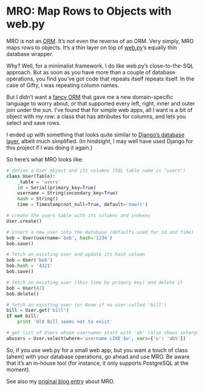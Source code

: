 MRO: Map Rows to Objects with web.py
====================================

MRO is not an [ORM](http://en.wikipedia.org/wiki/Object-relational_mapping).
It’s not even the reverse of an ORM. Very simply, MRO maps rows to objects.
It’s a thin layer on top of [web.py](http://webpy.org/)’s equally thin
database wrapper.

Why? Well, for a minimalist framework, I do like web.py’s close-to-the-SQL
approach. But as soon as you have more than a couple of database operations,
you find you’ve got code that repeats itself repeats itself. In the case of
Gifty, I was repeating column names.

But I didn’t want a [fancy ORM](http://www.sqlalchemy.org/) that gave me a new
domain-specific language to worry about, or that supported every left, right,
inner and outer join under the sun. I’ve found that for simple web apps, all I
want is a bit of object with my row: a class that has attributes for columns,
and lets you select and save rows.

I ended up with something that looks quite similar to [Django’s database
layer](http://docs.djangoproject.com/en/dev/topics/db/queries/), albeit much
simplified. (In hindsight, I may well have used Django for this project if I
was doing it again.)

So here’s what MRO looks like:

```python
# define a User object and its columns (SQL table name is "users")
class User(Table):
    _table = 'users'
    id = Serial(primary_key=True)
    username = String(secondary_key=True)
    hash = String()
    time = Timestamp(not_null=True, default='now()')

# create the users table with its columns and indexes
User.create()

# insert a new user into the database (defaults used for id and time)
bob = User(username='bob', hash='1234')
bob.save()

# fetch an existing user and update its hash column
bob = User('bob')
bob.hash = '4321'
bob.save()

# fetch an existing user (this time by primary key) and delete it
bob = User(42)
bob.delete()

# fetch an existing user (or None if no user called 'bill')
bill = User.get('bill')
if not bill:
    print 'Old Bill seems not to exist'

# get list of Users whose usernames start with 'ab' (also shows interpolation)
abusers = User.select(where='username LIKE $u', vars={'u': 'ab%'})
```

So, if you use web.py for a small web app, but you want a touch of class
(ahem) with your database operations, go ahead and use MRO. Be aware that it’s
an in-house tool (for instance, it only supports PostgreSQL at the moment).

See also my [original blog entry](http://blog.brush.co.nz/2010/01/mro/) about
MRO.
